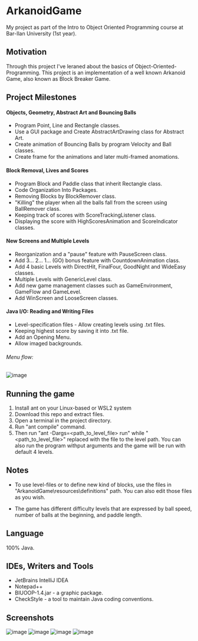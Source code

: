 # ArkanoidGame

My project as part of the Intro to Object Oriented Programming course at Bar-Ilan University (1st year).

## Motivation

Through this project I've leraned about the basics of Object-Oriented-Programming. This project is an implementation of a well known Arkanoid Game, also known as Block Breaker Game.

## Project Milestones

#### Objects, Geometry, Abstract Art and Bouncing Balls

- Program Point, Line and Rectangle classes.
- Use a GUI package and Create AbstractArtDrawing class for Abstract Art.
- Create animation of Bouncing Balls by program Velocity and Ball classes.
- Create frame for the animations and later multi-framed anomations.

#### Block Removal, Lives and Scores

- Program Block and Paddle class that inherit Rectangle class.
- Code Organization Into Packages.
- Removing Blocks by BlockRemover class.
- "Killing" the player when all the balls fall from the screen using BallRemover class.
- Keeping track of scores with ScoreTrackingListener class. 
- Displaying the score with HighScoresAnimation and ScoreIndicator classes.

#### New Screens and Multiple Levels

- Reorganization and a "pause" feature with PauseScreen class.
- Add 3... 2... 1... (GO) bonus feature with CountdownAnimation class.
- Add 4 basic Levels with DirectHit, FinalFour, GoodNight and WideEasy classes.
- Multiple Levels with GenericLevel class.
- Add new game management classes such as GameEnvironment, GameFlow and GameLevel.
- Add WinScreen and LooseScreen classes.

#### Java I/O: Reading and Writing Files
- Level-specification files - Allow creating levels using .txt files.
- Keeping highest score by saving it into .txt file.
- Add an Opening Menu.
- Allow imaged backgrounds.

###### Menu flow:

![image](https://user-images.githubusercontent.com/72878018/120080131-257af100-c0c0-11eb-91b0-f4ddeaa264d9.png)


## Running the game

1. Install ant on your Linux-based or WSL2 system
2. Download this repo and extract files.
3. Open a terminal in the project directory.
4. Run "ant compile" command.
5. Then run "ant -Dargs=<path_to_level_file> run" while "<path_to_level_file>" replaced with the file to the level path. You can also run the program withput arguments and the game will be run with default 4 levels.

## Notes

- To use level-files or to define new kind of blocks, use the files in "ArkanoidGame\resources\definitions" path. You can also edit those files as you wish.

- The game has different difficulty levels that are expressed by ball speed, number of balls at the beginning, and paddle length.

## Language

100% Java.

## IDEs, Writers and Tools

- JetBrains IntelliJ IDEA
- Notepad++
- BIUOOP-1.4.jar - a graphic package.
- CheckStyle - a tool to maintain Java coding conventions.

## Screenshots

![image](https://user-images.githubusercontent.com/72878018/120080205-7ab70280-c0c0-11eb-9a2a-35dee90a0753.png)
![image](https://user-images.githubusercontent.com/72878018/120080212-81de1080-c0c0-11eb-80fa-0e0e9a90ccc0.png)
![image](https://user-images.githubusercontent.com/72878018/120080234-93bfb380-c0c0-11eb-897e-e1493cd6974f.png)
![image](https://user-images.githubusercontent.com/72878018/120080248-a0440c00-c0c0-11eb-81b9-b23b0a6da9eb.png)
